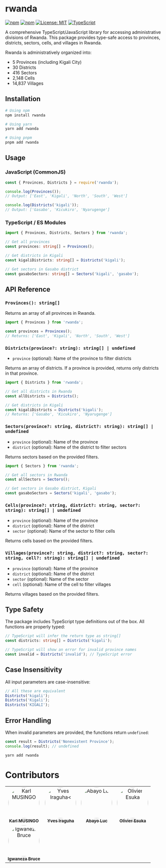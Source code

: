 # rwanda

[![npm](https://img.shields.io/npm/v/rwanda.svg)](https://www.npmjs.com/package/rwanda)
[![npm](https://img.shields.io/npm/dt/rwanda.svg)](https://www.npmjs.com/package/rwanda)
[![License: MIT](https://img.shields.io/badge/License-MIT-yellow.svg)](https://opensource.org/licenses/MIT)
[![TypeScript](https://img.shields.io/badge/%3C%2F%3E-TypeScript-%230074c1.svg)](http://www.typescriptlang.org/)

A comprehensive TypeScript/JavaScript library for accessing administrative divisions of Rwanda. This package provides type-safe access to provinces, districts, sectors, cells, and villages in Rwanda.

Rwanda is administratively organized into:
- 5 Provinces (including Kigali City)
- 30 Districts
- 416 Sectors
- 2,148 Cells
- 14,837 Villages

## Installation

```bash
# Using npm
npm install rwanda

# Using yarn
yarn add rwanda

# Using pnpm
pnpm add rwanda
```

## Usage

### JavaScript (CommonJS)

```javascript
const { Provinces, Districts } = require('rwanda');

console.log(Provinces());
// Output: ['East', 'Kigali', 'North', 'South', 'West']

console.log(Districts('kigali'));
// Output: ['Gasabo', 'Kicukiro', 'Nyarugenge']
```

### TypeScript / ES Modules

```typescript
import { Provinces, Districts, Sectors } from 'rwanda';

// Get all provinces
const provinces: string[] = Provinces();

// Get districts in Kigali
const kigaliDistricts: string[] = Districts('kigali');

// Get sectors in Gasabo district
const gasaboSectors: string[] = Sectors('kigali', 'gasabo');
```

## API Reference

### `Provinces(): string[]`

Returns an array of all provinces in Rwanda.

```typescript
import { Provinces } from 'rwanda';

const provinces = Provinces();
// Returns: ['East', 'Kigali', 'North', 'South', 'West']
```

### `Districts(province?: string): string[] | undefined`

- `province` (optional): Name of the province to filter districts

Returns an array of districts. If a province is provided, returns only districts in that province.

```typescript
import { Districts } from 'rwanda';

// Get all districts in Rwanda
const allDistricts = Districts();

// Get districts in Kigali
const kigaliDistricts = Districts('kigali');
// Returns: ['Gasabo', 'Kicukiro', 'Nyarugenge']
```

### `Sectors(province?: string, district?: string): string[] | undefined`

- `province` (optional): Name of the province
- `district` (optional): Name of the district to filter sectors

Returns sectors based on the provided filters.

```typescript
import { Sectors } from 'rwanda';

// Get all sectors in Rwanda
const allSectors = Sectors();

// Get sectors in Gasabo district, Kigali
const gasaboSectors = Sectors('kigali', 'gasabo');
```

### `Cells(province?: string, district?: string, sector?: string): string[] | undefined`

- `province` (optional): Name of the province
- `district` (optional): Name of the district
- `sector` (optional): Name of the sector to filter cells

Returns cells based on the provided filters.

### `Villages(province?: string, district?: string, sector?: string, cell?: string): string[] | undefined`

- `province` (optional): Name of the province
- `district` (optional): Name of the district
- `sector` (optional): Name of the sector
- `cell` (optional): Name of the cell to filter villages

Returns villages based on the provided filters.

## Type Safety

The package includes TypeScript type definitions out of the box. All functions are properly typed:

```typescript
// TypeScript will infer the return type as string[]
const districts: string[] = Districts('kigali');

// TypeScript will show an error for invalid province names
const invalid = Districts('invalid'); // TypeScript error
```

## Case Insensitivity

All input parameters are case-insensitive:

```typescript
// All these are equivalent
Districts('kigali');
Districts('Kigali');
Districts('KIGALI');
```

## Error Handling

When invalid parameters are provided, the functions return `undefined`:

```typescript
const result = Districts('Nonexistent Province');
console.log(result); // undefined
```

```cli
yarn add rwanda
```

# Contributors

<table>
  <tr>
    <td align="center"><a href="https://github.com/Karlmusingo"><img 
    style="border-radius:50%"
    src="https://github.com/Karlmusingo.png" width="100px;" alt="Karl MUSINGO"/><br /><sub><b>
Karl MUSINGO</b></sub></td>
    <td align="center"><a href="https://github.com/YvesIraguha"><img 
    style="border-radius:50%" src="https://github.com/YvesIraguha.png" width="100px;" alt="Yves Iraguha<"/><br /><sub><b>Yves Iraguha</b></sub></td>
    <td align="center"><a href="https://github.com/abayo-luc"><img 
    style="border-radius:50%" src="https://github.com/abayo-luc.png" width="100px;" alt="Abayo Luc"/><br /><sub><b>Abayo Luc</b></sub></td>
    <td align="center"><a href="https://github.com/oesukam"><img
    style="border-radius:50%" src="https://github.com/oesukam.png" width="100px;" alt="Olivier Esuka"/><br /><sub><b>Olivier Esuka</b></sub></td>
  </tr>
  <tr>
    <td align="center"><a href="https://github.com/knowbee"><img
    style="border-radius:50%" src="https://github.com/knowbee.png" width="100px;" alt="Igwaneza Bruce"/><br /><sub><b>Igwaneza Bruce</b></sub></td>
  </tr>
</table>

